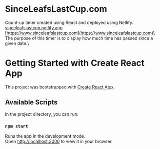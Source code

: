 # SinceLeafsLastCup.com
Count-up timer created using React and deployed using Netlify.\
[sinceleafslastcup.netlify.app](sinceleafslastcup.netlify.app)\
[https://www.sinceleafslastcup.com](https://www.sinceleafslastcup.com)\
The purpose of this timer is to display how much time has passed since a given date.\



# Getting Started with Create React App

This project was bootstrapped with [Create React App](https://github.com/facebook/create-react-app).

## Available Scripts

In the project directory, you can run:

### `npm start`

Runs the app in the development mode.\
Open [http://localhost:3000](http://localhost:3000) to view it in your browser.
